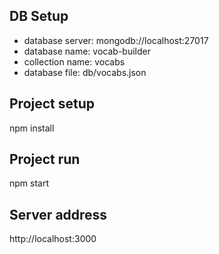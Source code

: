 ## DB Setup
- database server: mongodb://localhost:27017
- database name: vocab-builder
- collection name: vocabs
- database file: db/vocabs.json

## Project setup
npm install

## Project run
npm start

## Server address
http://localhost:3000

